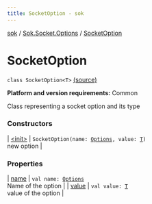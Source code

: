 ```yaml
---
title: SocketOption - sok
---
```


[sok](../../index.html) / [Sok.Socket.Options](../index.html) / [SocketOption](./index.html)

# SocketOption

`class SocketOption<T>` [(source)](https://github.com/SeekDaSky/Sok/tree/master/common/sok-common/src/Sok/Socket/Options/SocketOption.kt#L11)

**Platform and version requirements:** Common

Class representing a socket option and its type

### Constructors

| [&lt;init&gt;](-init-.html) | `SocketOption(name: `[`Options`](../-options/index.html)`, value: `[`T`](index.html#T)`)`<br>new option |

### Properties

| [name](name.html) | `val name: `[`Options`](../-options/index.html)<br>Name of the option |
| [value](value.html) | `val value: `[`T`](index.html#T)<br>value of the option |

